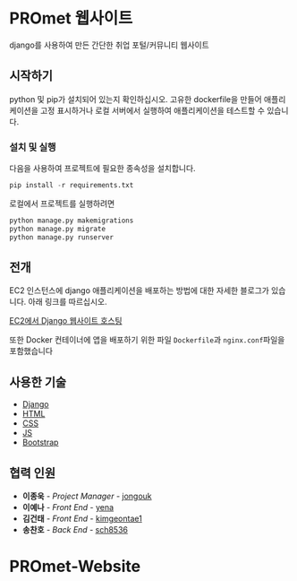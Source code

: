 # PROmet 웹사이트

django를 사용하여 만든 간단한 취업 포털/커뮤니티 웹사이트

## 시작하기

python 및 pip가 설치되어 있는지 확인하십시오. 고유한 dockerfile을 만들어 애플리케이션을 고정 표시하거나 로컬 서버에서 실행하여 애플리케이션을 테스트할 수 있습니다.

### 설치 및 실행

다음을 사용하여 프로젝트에 필요한 종속성을 설치합니다.

```python
pip install -r requirements.txt
```

로컬에서 프로젝트를 실행하려면

```python
python manage.py makemigrations
python manage.py migrate
python manage.py runserver
```

## 전개

EC2 인스턴스에 django 애플리케이션을 배포하는 방법에 대한 자세한 블로그가 있습니다. 아래 링크를 따르십시오.

[EC2에서 Django 웹사이트 호스팅](https://dev.to/waji97/hosting-a-django-website-on-ec2-part-1-4758)

또한 Docker 컨테이너에 앱을 배포하기 위한 파일 `Dockerfile`과 `nginx.conf`파일을 포함했습니다

## 사용한 기술

* [Django](https://docs.djangoproject.com/en/4.2/) 
* [HTML](https://devdocs.io/html/) 
* [CSS](https://devdocs.io/css/) 
* [JS](https://devdocs.io/javascript/) 
* [Bootstrap](https://getbootstrap.com/docs/5.0/getting-started/introduction/)

## 협력 인원

* **이종욱** - *Project Manager* - [jongouk](https://github.com/jongouk)
* **이예나** - *Front End* - [yena](https://github.com/yena)
* **김건태** - *Front End* - [kimgeontae1](https://github.com/kimgeontae1)
* **송찬호** - *Back End* - [sch8536](https://github.com/sch8536)


# PROmet-Website
